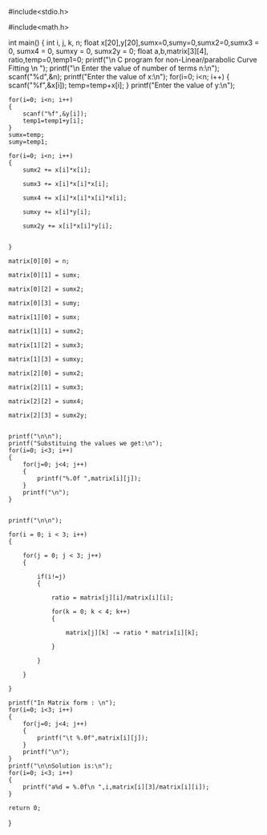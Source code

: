 #include<stdio.h>

#include<math.h>

int main()
{
    int i, j, k, n;
    float x[20],y[20],sumx=0,sumy=0,sumx2=0,sumx3 = 0, sumx4 = 0, sumxy = 0, sumx2y = 0;
    float a,b,matrix[3][4], ratio,temp=0,temp1=0;
    printf("\n   C program for non-Linear/parabolic Curve Fitting \n ");
    printf("\n Enter the value of number of terms n:\n");
    scanf("%d",&n);
    printf("Enter the value of x:\n");
    for(i=0; i<n; i++)
    {
        scanf("%f",&x[i]);
        temp=temp+x[i];
    }
    printf("Enter the value of y:\n");

    for(i=0; i<n; i++)
    {
        scanf("%f",&y[i]);
        temp1=temp1+y[i];
    }
    sumx=temp;
    sumy=temp1;

    for(i=0; i<n; i++)
    {
        sumx2 += x[i]*x[i];

        sumx3 += x[i]*x[i]*x[i];

        sumx4 += x[i]*x[i]*x[i]*x[i];

        sumxy += x[i]*y[i];

        sumx2y += x[i]*x[i]*y[i];


    }

    matrix[0][0] = n;

    matrix[0][1] = sumx;

    matrix[0][2] = sumx2;

    matrix[0][3] = sumy;

    matrix[1][0] = sumx;

    matrix[1][1] = sumx2;

    matrix[1][2] = sumx3;

    matrix[1][3] = sumxy;

    matrix[2][0] = sumx2;

    matrix[2][1] = sumx3;

    matrix[2][2] = sumx4;

    matrix[2][3] = sumx2y;


    printf("\n\n");
    printf("Substituing the values we get:\n");
    for(i=0; i<3; i++)
    {
        for(j=0; j<4; j++)
        {
            printf("%.0f ",matrix[i][j]);
        }
        printf("\n");
    }


    printf("\n\n");

    for(i = 0; i < 3; i++)
    {

        for(j = 0; j < 3; j++)
        {

            if(i!=j)
            {

                ratio = matrix[j][i]/matrix[i][i];

                for(k = 0; k < 4; k++)
                {

                    matrix[j][k] -= ratio * matrix[i][k];

                }

            }

        }

    }

    printf("In Matrix form : \n");
    for(i=0; i<3; i++)
    {
        for(j=0; j<4; j++)
        {
            printf("\t %.0f",matrix[i][j]);
        }
        printf("\n");
    }
    printf("\n\nSolution is:\n");
    for(i=0; i<3; i++)
    {
        printf("a%d = %.0f\n ",i,matrix[i][3]/matrix[i][i]);
    }

    return 0;

}
